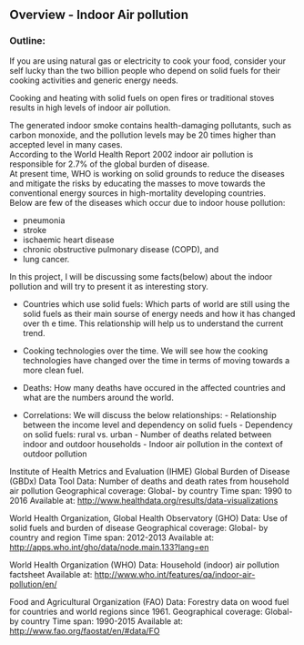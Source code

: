 ## Overview - Indoor Air pollution

### Outline:

If you are using natural gas or electricity to cook your food, consider your self lucky than the two billion people who depend on solid fuels for their cooking activities and generic energy needs.

Cooking and heating with solid fuels on open fires or traditional stoves results in high levels of indoor air pollution. 

The generated indoor smoke contains health-damaging pollutants, such as carbon monoxide, and the pollution levels may be 20 times higher than accepted level in many cases.<br>
According to the World Health Report 2002 indoor air pollution is responsible for 2.7% of the global burden of disease.<br>
At present time, WHO is working on solid grounds to reduce the diseases and mitigate the risks by educating the masses to move towards the conventional energy sources in high-mortality developing countries.<br>
Below are few of the diseases which occur due to indoor house pollution:
* pneumonia
* stroke
* ischaemic heart disease
* chronic obstructive pulmonary disease (COPD), and
* lung cancer.

In this project, I will be discussing some facts(below) about the indoor pollution and will try to present it as interesting story.

* Countries which use solid fuels: 
    Which parts of world are still using the solid fuels as their main sourse of energy needs and how it has changed over th     e time. This relationship will help us to understand the current trend.
    
* Cooking technologies over the time.
    We will see how the cooking technologies have changed over the time in terms of moving towards a more clean fuel.
    
* Deaths:
    How many deaths have occured in the affected countries and what are the numbers around the world.
    
* Correlations:
    We will discuss the below relationships:
        - Relationship between the income level and dependency on solid fuels
        - Dependency on solid fuels: rural vs. urban
        - Number of deaths related between indoor and outdoor households
        - Indoor air pollution in the context of outdoor pollution













Institute of Health Metrics and Evaluation (IHME) Global Burden of Disease (GBDx) Data Tool
Data: Number of deaths and death rates from household air pollution
Geographical coverage: Global- by country
Time span: 1990 to 2016
Available at: http://www.healthdata.org/results/data-visualizations

World Health Organization, Global Health Observatory (GHO)
Data: Use of solid fuels and burden of disease
Geographical coverage: Global- by country and region
Time span: 2012-2013
Available at: http://apps.who.int/gho/data/node.main.133?lang=en

World Health Organization (WHO)
Data: Household (indoor) air pollution factsheet
Available at: http://www.who.int/features/qa/indoor-air-pollution/en/

Food and Agricultural Organization (FAO)
Data: Forestry data on wood fuel for countries and world regions since 1961.
Geographical coverage: Global- by country
Time span: 1990-2015
Available at: http://www.fao.org/faostat/en/#data/FO
